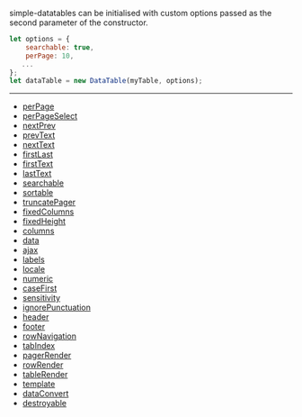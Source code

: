 simple-datatables can be initialised with custom options passed as the second parameter of the constructor.

```javascript
let options = {
    searchable: true,
    perPage: 10,
   ...
};
let dataTable = new DataTable(myTable, options);
```

---

* [perPage](perPage)
* [perPageSelect](perPageSelect)
* [nextPrev](nextPrev)
* [prevText](prevText)
* [nextText](nextText)
* [firstLast](firstLast)
* [firstText](firstText)
* [lastText](lastText)
* [searchable](searchable)
* [sortable](sortable)
* [truncatePager](truncatePager)
* [fixedColumns](fixedColumns)
* [fixedHeight](fixedHeight)
* [columns](columns)
* [data](data)
* [ajax](ajax)
* [labels](labels)
* [locale](columns#locale)
* [numeric](columns#numeric)
* [caseFirst](columns#caseFirst)
* [sensitivity](columns#sensitivity)
* [ignorePunctuation](columns#ignorePunctuation)
* [header](header)
* [footer](footer)
* [rowNavigation](rowNavigation)
* [tabIndex](tabIndex)
* [pagerRender](pagerRender)
* [rowRender](rowRender)
* [tableRender](tableRender)
* [template](template)
* [dataConvert](dataConvert)
* [destroyable](destroyable)
